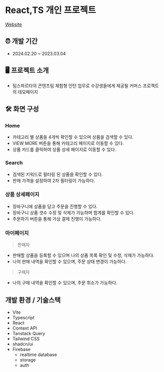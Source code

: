 # React,TS 개인 프로젝트
[Website](https://commerce-week-3.vercel.app/)


## ⏰ 개발 기간
- 2024.02.20 ~ 2023.03.04


## 🖥️ 프로젝트 소개
- 팀스파르타의 콘텐츠팀 체험형 인턴 업무로 수강생들에게 제공될 커머스 프로젝트의 데모페이지


## 🛠️ 화면 구성
### Home

- 카테고리 별 상품을 4개씩 확인할 수 있으며 상품을 검색할 수 있다.
- VIEW MORE 버튼을 통해 카테고리 페이지로 이동할 수 있다.
- 상품 카드를 클릭하여 상품 상세 페이지로 이동할 수 있다.

### Search

- 검색된 키워드로 필터링 된 상품을 확인할 수 있다.
- 판매 가격을 설정하여 2차 필터링이 가능하다.

### 상품 상세페이지

- 장바구니에 상품을 담고 주문을 진행할 수 있다.
- 장바구니 상품 갯수 수정 및 삭제가 가능하며 합계를 확인할 수 있다.
- 주문하기 버튼을 통해 가상 결제 진행이 가능하다.

### 마이페이지

> 판매자
- 판매할 상품을 등록할 수 있으며 나의 상품 목록 확인 및 수정, 삭제가 가능하다.
- 나의 판매 내역을 확인할 수 있으며, 주문 상태 변경이 가능하다.

> 구매자
- 나의 구매 내역을 확인할 수 있으며, 주문 취소가 가능하다.


## 개발 환경 / 기술스택

- Vite
- Typescript
- React
- Context API
- Tanstack Query
- Tailwind CSS
- shadcn/ui
- Firebase
  - realtime database 
  - storage
  - auth

